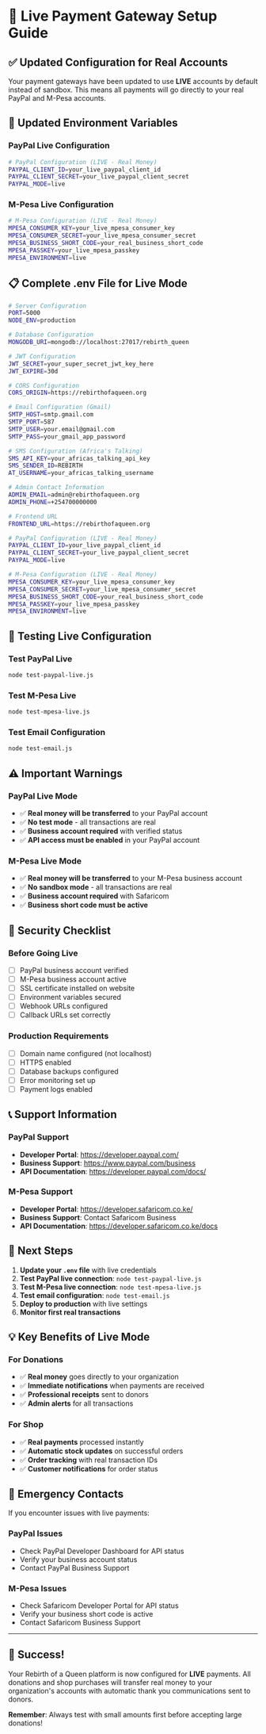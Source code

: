 # 🚀 Live Payment Gateway Setup Guide

## ✅ **Updated Configuration for Real Accounts**

Your payment gateways have been updated to use **LIVE** accounts by default instead of sandbox. This means all payments will go directly to your real PayPal and M-Pesa accounts.

## 🔧 **Updated Environment Variables**

### **PayPal Live Configuration**
```bash
# PayPal Configuration (LIVE - Real Money)
PAYPAL_CLIENT_ID=your_live_paypal_client_id
PAYPAL_CLIENT_SECRET=your_live_paypal_client_secret
PAYPAL_MODE=live
```

### **M-Pesa Live Configuration**
```bash
# M-Pesa Configuration (LIVE - Real Money)
MPESA_CONSUMER_KEY=your_live_mpesa_consumer_key
MPESA_CONSUMER_SECRET=your_live_mpesa_consumer_secret
MPESA_BUSINESS_SHORT_CODE=your_real_business_short_code
MPESA_PASSKEY=your_live_mpesa_passkey
MPESA_ENVIRONMENT=live
```

## 📋 **Complete .env File for Live Mode**

```bash
# Server Configuration
PORT=5000
NODE_ENV=production

# Database Configuration
MONGODB_URI=mongodb://localhost:27017/rebirth_queen

# JWT Configuration
JWT_SECRET=your_super_secret_jwt_key_here
JWT_EXPIRE=30d

# CORS Configuration
CORS_ORIGIN=https://rebirthofaqueen.org

# Email Configuration (Gmail)
SMTP_HOST=smtp.gmail.com
SMTP_PORT=587
SMTP_USER=your.email@gmail.com
SMTP_PASS=your_gmail_app_password

# SMS Configuration (Africa's Talking)
SMS_API_KEY=your_africas_talking_api_key
SMS_SENDER_ID=REBIRTH
AT_USERNAME=your_africas_talking_username

# Admin Contact Information
ADMIN_EMAIL=admin@rebirthofaqueen.org
ADMIN_PHONE=+254700000000

# Frontend URL
FRONTEND_URL=https://rebirthofaqueen.org

# PayPal Configuration (LIVE - Real Money)
PAYPAL_CLIENT_ID=your_live_paypal_client_id
PAYPAL_CLIENT_SECRET=your_live_paypal_client_secret
PAYPAL_MODE=live

# M-Pesa Configuration (LIVE - Real Money)
MPESA_CONSUMER_KEY=your_live_mpesa_consumer_key
MPESA_CONSUMER_SECRET=your_live_mpesa_consumer_secret
MPESA_BUSINESS_SHORT_CODE=your_real_business_short_code
MPESA_PASSKEY=your_live_mpesa_passkey
MPESA_ENVIRONMENT=live
```

## 🧪 **Testing Live Configuration**

### **Test PayPal Live**
```bash
node test-paypal-live.js
```

### **Test M-Pesa Live**
```bash
node test-mpesa-live.js
```

### **Test Email Configuration**
```bash
node test-email.js
```

## ⚠️ **Important Warnings**

### **PayPal Live Mode**
- ✅ **Real money will be transferred** to your PayPal account
- ✅ **No test mode** - all transactions are real
- ✅ **Business account required** with verified status
- ✅ **API access must be enabled** in your PayPal account

### **M-Pesa Live Mode**
- ✅ **Real money will be transferred** to your M-Pesa business account
- ✅ **No sandbox mode** - all transactions are real
- ✅ **Business account required** with Safaricom
- ✅ **Business short code must be active**

## 🔐 **Security Checklist**

### **Before Going Live**
- [ ] PayPal business account verified
- [ ] M-Pesa business account active
- [ ] SSL certificate installed on website
- [ ] Environment variables secured
- [ ] Webhook URLs configured
- [ ] Callback URLs set correctly

### **Production Requirements**
- [ ] Domain name configured (not localhost)
- [ ] HTTPS enabled
- [ ] Database backups configured
- [ ] Error monitoring set up
- [ ] Payment logs enabled

## 📞 **Support Information**

### **PayPal Support**
- **Developer Portal**: https://developer.paypal.com/
- **Business Support**: https://www.paypal.com/business
- **API Documentation**: https://developer.paypal.com/docs/

### **M-Pesa Support**
- **Developer Portal**: https://developer.safaricom.co.ke/
- **Business Support**: Contact Safaricom Business
- **API Documentation**: https://developer.safaricom.co.ke/docs

## 🎯 **Next Steps**

1. **Update your `.env` file** with live credentials
2. **Test PayPal live connection**: `node test-paypal-live.js`
3. **Test M-Pesa live connection**: `node test-mpesa-live.js`
4. **Test email configuration**: `node test-email.js`
5. **Deploy to production** with live settings
6. **Monitor first real transactions**

## 💡 **Key Benefits of Live Mode**

### **For Donations**
- ✅ **Real money** goes directly to your organization
- ✅ **Immediate notifications** when payments are received
- ✅ **Professional receipts** sent to donors
- ✅ **Admin alerts** for all transactions

### **For Shop**
- ✅ **Real payments** processed instantly
- ✅ **Automatic stock updates** on successful orders
- ✅ **Order tracking** with real transaction IDs
- ✅ **Customer notifications** for order status

## 🚨 **Emergency Contacts**

If you encounter issues with live payments:

### **PayPal Issues**
- Check PayPal Developer Dashboard for API status
- Verify your business account status
- Contact PayPal Business Support

### **M-Pesa Issues**
- Check Safaricom Developer Portal for API status
- Verify your business short code is active
- Contact Safaricom Business Support

---

## 🎉 **Success!**

Your Rebirth of a Queen platform is now configured for **LIVE** payments. All donations and shop purchases will transfer real money to your organization's accounts with automatic thank you communications sent to donors.

**Remember**: Always test with small amounts first before accepting large donations! 